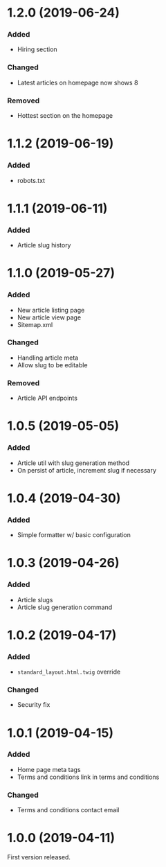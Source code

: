 # 1.2.0 (2019-06-24)

### Added
- Hiring section

### Changed
- Latest articles on homepage now shows 8

### Removed
- Hottest section on the homepage


# 1.1.2 (2019-06-19)

### Added
- robots.txt


# 1.1.1 (2019-06-11)

### Added
- Article slug history


# 1.1.0 (2019-05-27)

### Added
- New article listing page
- New article view page
- Sitemap.xml

### Changed
- Handling article meta
- Allow slug to be editable

### Removed
- Article API endpoints


# 1.0.5 (2019-05-05)

### Added
- Article util with slug generation method
- On persist of article, increment slug if necessary 


# 1.0.4 (2019-04-30)

### Added
- Simple formatter w/ basic configuration


# 1.0.3 (2019-04-26)

### Added
- Article slugs
- Article slug generation command


# 1.0.2 (2019-04-17)

### Added
- `standard_layout.html.twig` override

### Changed
- Security fix


# 1.0.1 (2019-04-15)

### Added
- Home page meta tags
- Terms and conditions link in terms and conditions

### Changed
- Terms and conditions contact email


# 1.0.0 (2019-04-11)

First version released.
